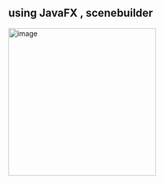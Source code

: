 ## using JavaFX , scenebuilder

<img width="295" alt="image" src="https://user-images.githubusercontent.com/84453688/171769912-834876b0-1fa4-490f-8d46-c2797cf09bda.png">
